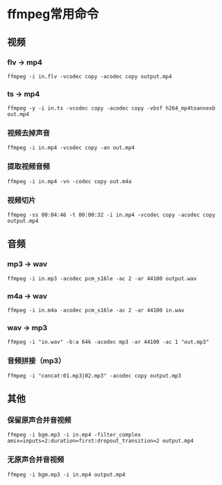 # ffmpeg常用命令

## 视频

### flv -> mp4

```shell
ffmpeg -i in.flv -vcodec copy -acodec copy output.mp4
```

### ts -> mp4

```shell
ffmpeg -y -i in.ts -vcodec copy -acodec copy -vbsf h264_mp4toannexb out.mp4
```

### 视频去掉声音

```shell
ffmpeg -i in.mp4 -vcodec copy -an out.mp4
```

### 提取视频音频

```shell
ffmpeg -i in.mp4 -vn -codec copy out.m4a
```

### 视频切片

```shell
ffmpeg -ss 00:04:46 -t 00:00:32 -i in.mp4 -vcodec copy -acodec copy output.mp4
```



## 音频

### mp3 -> wav

```shell
ffmpeg -i in.mp3 -acodec pcm_s16le -ac 2 -ar 44100 output.wav
```

### m4a -> wav

```shell
ffmpeg -i in.m4a -acodec pcm_s16le -ac 2 -ar 44100 in.wav
```

### wav -> mp3

```shell
ffmpeg -i "in.wav" -b:a 64k -acodec mp3 -ar 44100 -ac 1 "out.mp3"
```



### 音频拼接（mp3）

```shell
ffmpeg -i "concat:01.mp3|02.mp3" -acodec copy output.mp3
```



## 其他

### 保留原声合并音视频

```shell
ffmpeg -i bgm.mp3 -i in.mp4 -filter_complex amix=inputs=2:duration=first:dropout_transition=2 output.mp4
```



### 无原声合并音视频

```shell
ffmpeg -i bgm.mp3 -i in.mp4 output.mp4
```



